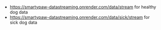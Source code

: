  - https://smartypaw-datastreaming.onrender.com/data/stream for healthy dog data
 - https://smartypaw-datastreaming.onrender.com/data/sick/stream for sick dog data
